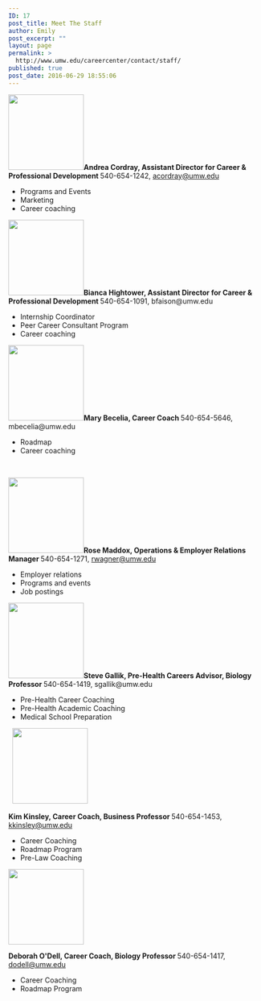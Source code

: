 ```yaml
---
ID: 17
post_title: Meet The Staff
author: Emily
post_excerpt: ""
layout: page
permalink: >
  http://www.umw.edu/careercenter/contact/staff/
published: true
post_date: 2016-06-29 18:55:06
---
```

<strong><img class="alignleft size-thumbnail wp-image-630" src="http://www.umw.edu/careercenter/wp-content/uploads/sites/41/2019/06/andreacordray-150x150.jpg" alt="" width="150" height="150" />Andrea Cordray, Assistant Director for Career &amp; Professional Development
</strong>540-654-1242, acordray@umw.edu
<ul>
 	<li>Programs and Events</li>
 	<li>Marketing</li>
 	<li>Career coaching</li>
</ul>
<strong>
<img class="alignleft size-thumbnail wp-image-631" src="http://www.umw.edu/careercenter/wp-content/uploads/sites/41/2019/06/Bianca-150x150.jpg" alt="" width="150" height="150" />Bianca Hightower, Assistant Director for Career &amp; Professional Development
</strong>540-654-1091, bfaison@umw.edu
<ul>
 	<li>Internship Coordinator</li>
 	<li>Peer Career Consultant Program</li>
 	<li>Career coaching</li>
</ul>
<strong>
<img class="alignleft size-full wp-image-632" src="http://www.umw.edu/careercenter/wp-content/uploads/sites/41/2019/06/Mary.jpg" alt="" width="150" height="150" />Mary Becelia, Career Coach
</strong>540-654-5646, mbecelia@umw.edu
<ul>
 	<li>Roadmap</li>
 	<li>Career coaching</li>
</ul>
&nbsp;

<strong><img class="alignleft size-thumbnail wp-image-633" src="http://www.umw.edu/careercenter/wp-content/uploads/sites/41/2019/06/23517909_10105357445697813_3045092521095001760_n-150x150.jpg" alt="" width="150" height="150" />Rose Maddox, Operations &amp; Employer Relations Manager
</strong>540-654-1271, rwagner@umw.edu<strong>
</strong>
<ul>
 	<li>Employer relations</li>
 	<li>Programs and events</li>
 	<li>Job postings</li>
</ul>
<strong>
<img class="alignleft size-full wp-image-634" src="http://www.umw.edu/careercenter/wp-content/uploads/sites/41/2019/06/Gallik-Stephen02-150x150.jpg" alt="" width="150" height="150" /></strong><strong>Steve Gallik, Pre-Health Careers Advisor, Biology Professor
</strong>540-654-1419, sgallik@umw.edu
<ul>
 	<li>Pre-Health Career Coaching</li>
 	<li>Pre-Health Academic Coaching</li>
 	<li>Medical School Preparation</li>
</ul>
&nbsp;

<img class="alignleft size-thumbnail wp-image-635" src="http://www.umw.edu/careercenter/wp-content/uploads/sites/41/2019/06/kinsley_2501-150x150.jpg" alt="" width="150" height="150" />

<strong>Kim Kinsley, Career Coach, Business Professor
</strong>540-654-1453, kkinsley@umw.edu
<ul>
 	<li>Career Coaching</li>
 	<li>Roadmap Program</li>
 	<li>Pre-Law Coaching</li>
</ul>
<strong>
<img class="alignleft size-full wp-image-636" src="http://www.umw.edu/careercenter/wp-content/uploads/sites/41/2019/06/ODell-Deborah09-150x150.jpg" alt="" width="150" height="150" /></strong>

<strong>Deborah O'Dell, Career Coach, Biology Professor
</strong>540-654-1417, dodell@umw.edu
<ul>
 	<li>Career Coaching</li>
 	<li>Roadmap Program</li>
</ul>